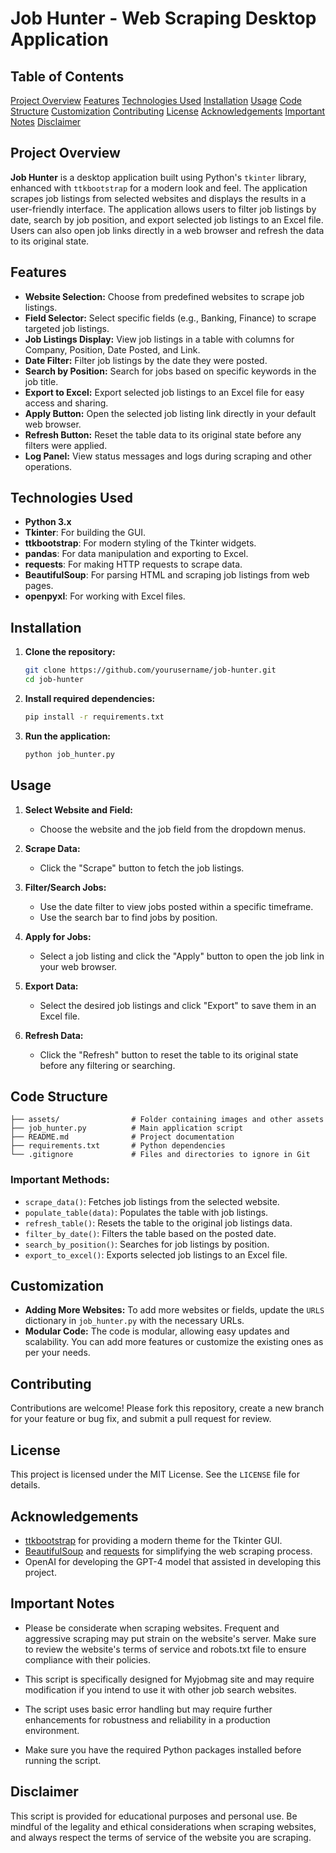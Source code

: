 # Job Hunter - Web Scraping Desktop Application

## Table of Contents
[Project Overview](#project-overview)
[Features](#features)
[Technologies Used](#technologies-used)
[Installation](#installation)
[Usage](#usage)
[Code Structure](#code-structure)
[Customization](#customization)
[Contributing](#contributing)
[License](#license)
[Acknowledgements](#acknowledgements)
[Important Notes](#important-notes)
[Disclaimer](#disclaimer)

## Project Overview

**Job Hunter** is a desktop application built using Python's `tkinter` library, enhanced with `ttkbootstrap` for a modern look and feel. The application scrapes job listings from selected websites and displays the results in a user-friendly interface. The application allows users to filter job listings by date, search by job position, and export selected job listings to an Excel file. Users can also open job links directly in a web browser and refresh the data to its original state.

## Features

- **Website Selection:** Choose from predefined websites to scrape job listings.
- **Field Selector:** Select specific fields (e.g., Banking, Finance) to scrape targeted job listings.
- **Job Listings Display:** View job listings in a table with columns for Company, Position, Date Posted, and Link.
- **Date Filter:** Filter job listings by the date they were posted.
- **Search by Position:** Search for jobs based on specific keywords in the job title.
- **Export to Excel:** Export selected job listings to an Excel file for easy access and sharing.
- **Apply Button:** Open the selected job listing link directly in your default web browser.
- **Refresh Button:** Reset the table data to its original state before any filters were applied.
- **Log Panel:** View status messages and logs during scraping and other operations.

## Technologies Used

- **Python 3.x**
- **Tkinter**: For building the GUI.
- **ttkbootstrap**: For modern styling of the Tkinter widgets.
- **pandas**: For data manipulation and exporting to Excel.
- **requests**: For making HTTP requests to scrape data.
- **BeautifulSoup**: For parsing HTML and scraping job listings from web pages.
- **openpyxl**: For working with Excel files.

## Installation

1. **Clone the repository:**
   ```bash
   git clone https://github.com/yourusername/job-hunter.git
   cd job-hunter
   ```

2. **Install required dependencies:**
   ```bash
   pip install -r requirements.txt
   ```

3. **Run the application:**
   ```bash
   python job_hunter.py
   ```

## Usage

1. **Select Website and Field:**
   - Choose the website and the job field from the dropdown menus.

2. **Scrape Data:**
   - Click the "Scrape" button to fetch the job listings.

3. **Filter/Search Jobs:**
   - Use the date filter to view jobs posted within a specific timeframe.
   - Use the search bar to find jobs by position.

4. **Apply for Jobs:**
   - Select a job listing and click the "Apply" button to open the job link in your web browser.

5. **Export Data:**
   - Select the desired job listings and click "Export" to save them in an Excel file.

6. **Refresh Data:**
   - Click the "Refresh" button to reset the table to its original state before any filtering or searching.

## Code Structure

```plaintext
├── assets/                # Folder containing images and other assets
├── job_hunter.py          # Main application script
├── README.md              # Project documentation
├── requirements.txt       # Python dependencies
└── .gitignore             # Files and directories to ignore in Git
```

### Important Methods:
- `scrape_data()`: Fetches job listings from the selected website.
- `populate_table(data)`: Populates the table with job listings.
- `refresh_table()`: Resets the table to the original job listings data.
- `filter_by_date()`: Filters the table based on the posted date.
- `search_by_position()`: Searches for job listings by position.
- `export_to_excel()`: Exports selected job listings to an Excel file.

## Customization

- **Adding More Websites:** To add more websites or fields, update the `URLS` dictionary in `job_hunter.py` with the necessary URLs.
- **Modular Code:** The code is modular, allowing easy updates and scalability. You can add more features or customize the existing ones as per your needs.

## Contributing

Contributions are welcome! Please fork this repository, create a new branch for your feature or bug fix, and submit a pull request for review.

## License

This project is licensed under the MIT License. See the `LICENSE` file for details.

## Acknowledgements

- [ttkbootstrap](https://ttkbootstrap.readthedocs.io/) for providing a modern theme for the Tkinter GUI.
- [BeautifulSoup](https://www.crummy.com/software/BeautifulSoup/) and [requests](https://docs.python-requests.org/en/latest/) for simplifying the web scraping process.
- OpenAI for developing the GPT-4 model that assisted in developing this project.

## Important Notes

- Please be considerate when scraping websites. Frequent and aggressive scraping may put strain on the website's server. Make sure to review the website's terms of service and robots.txt file to ensure compliance with their policies.

- This script is specifically designed for Myjobmag site and may require modification if you intend to use it with other job search websites.

- The script uses basic error handling but may require further enhancements for robustness and reliability in a production environment.

- Make sure you have the required Python packages installed before running the script.


## Disclaimer

This script is provided for educational purposes and personal use. Be mindful of the legality and ethical considerations when scraping websites, and always respect the terms of service of the website you are scraping.

